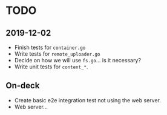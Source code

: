 # TODO

## 2019-12-02

- Finish tests for `container.go`
- Write tests for `remote_uploader.go`
- Decide on how we will use `fs.go`... is it necessary?
- Write unit tests for `content_*`.

## On-deck

- Create basic e2e integration test not using the web server.
- Web server...
